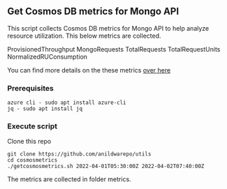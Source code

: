 ## Get Cosmos DB metrics for Mongo API 

This script collects Cosmos DB metrics for Mongo API to help analyze resource utilization. 
This below metrics are collected. 

ProvisionedThroughput
MongoRequests
TotalRequests
TotalRequestUnits
NormalizedRUConsumption

You can find more details on the these metrics [over here](https://docs.microsoft.com/en-us/azure/cosmos-db/monitor-cosmos-db-reference)

### Prerequisites

    azure cli - sudo apt install azure-cli
    jq - sudo apt install jq


### Execute script

Clone this repo

    git clone https://github.com/anildwarepo/utils
    cd cosmosmetrics
    ./getcosmosmetrics.sh 2022-04-01T05:30:00Z 2022-04-02T07:40:00Z


The metrics are collected in folder metrics. 







